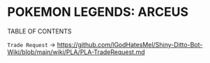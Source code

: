 # POKEMON LEGENDS: ARCEUS

TABLE OF CONTENTS

`Trade Request` -> https://github.com/lGodHatesMel/Shiny-Ditto-Bot-Wiki/blob/main/wiki/PLA/PLA-TradeRequest.md


